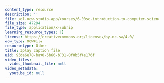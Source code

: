 ```yaml
---
content_type: resource
description: ''
file: /ol-ocw-studio-app/courses/6-00sc-introduction-to-computer-science-and-programming-spring-2011/95da6e78ba905b66b7310f0b5f4e176f_bX3jvD7XFPs.vtt
file_size: 47294
file_type: application/x-subrip
learning_resource_types: []
license: https://creativecommons.org/licenses/by-nc-sa/4.0/
ocw_type: OCWFile
resourcetype: Other
title: 3play caption file
uid: 95da6e78-ba90-5b66-b731-0f0b5f4e176f
video_files:
  video_thumbnail_file: null
video_metadata:
  youtube_id: null
---
```

